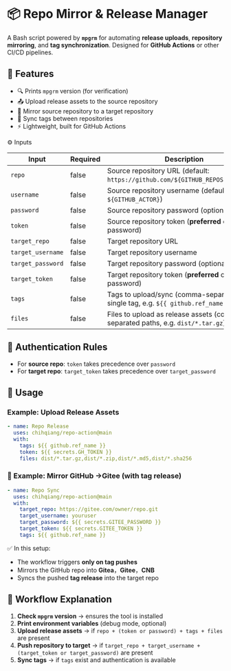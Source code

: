 # 📦 Repo Mirror & Release Manager

A Bash script powered by **`mpgrm`** for automating **release uploads**, **repository mirroring**, and **tag synchronization**.
 Designed for **GitHub Actions** or other CI/CD pipelines.

## 🚀 Features

- 🔍 Prints `mpgrm` version (for verification)
- 📤 Upload release assets to the source repository
- 🔄 Mirror source repository to a target repository
- 🔖 Sync tags between repositories
- ⚡ Lightweight, built for GitHub Actions

⚙️ Inputs

| Input             | Required | Description                                                  |
| ----------------- | -------- | ------------------------------------------------------------ |
| `repo`            | false    | Source repository URL (default: `https://github.com/${GITHUB_REPOSITORY}.git`) |
| `username`        | false    | Source repository username (default: `${GITHUB_ACTOR}`)      |
| `password`        | false    | Source repository password (optional)                        |
| `token`           | false    | Source repository token (**preferred** over password)        |
| `target_repo`     | false    | Target repository URL                                        |
| `target_username` | false    | Target repository username                                   |
| `target_password` | false    | Target repository password (optional)                        |
| `target_token`    | false    | Target repository token (**preferred** over password)        |
| `tags`            | false    | Tags to upload/sync (comma-separated or single tag, e.g. `${{ github.ref_name }}`) |
| `files`           | false    | Files to upload as release assets (comma-separated paths, e.g. `dist/*.tar.gz`) |

## 🔑 Authentication Rules

- For **source repo**: `token` takes precedence over `password`
- For **target repo**: `target_token` takes precedence over `target_password`

## 📜 Usage

### Example: Upload Release Assets

```yaml
- name: Repo Release
  uses: chihqiang/repo-action@main
  with:
    tags: ${{ github.ref_name }}
    token: ${{ secrets.GH_TOKEN }}
    files: dist/*.tar.gz,dist/*.zip,dist/*.md5,dist/*.sha256
```

### 🔄 Example: Mirror GitHub →Gitee (with tag release)

```yaml
- name: Repo Sync
  uses: chihqiang/repo-action@main
  with:
    target_repo: https://gitee.com/owner/repo.git
    target_username: youruser
    target_password: ${{ secrets.GITEE_PASSWORD }}
    target_token: ${{ secrets.GITEE_TOKEN }}
    tags: ${{ github.ref_name }}
```

✅ In this setup:

- The workflow triggers **only on tag pushes**
- Mirrors the GitHub repo into **Gitea**，**Gitee**，**CNB**
- Syncs the pushed **tag release** into the target repo

## 📝 Workflow Explanation

1. **Check `mpgrm` version** → ensures the tool is installed
2. **Print environment variables** (debug mode, optional)
3. **Upload release assets** → if `repo + (token or password) + tags + files` are present
4. **Push repository to target** → if `target_repo + target_username + (target_token or target_password)` are present
5. **Sync tags** → if `tags` exist and authentication is available
